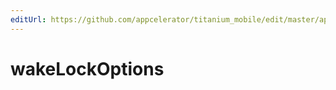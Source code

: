 ```yaml
---
editUrl: https://github.com/appcelerator/titanium_mobile/edit/master/apidoc/Titanium/Android/Notification.yml
---
```

# wakeLockOptions

<TypeHeader/>

<ApiDocs/>
